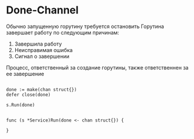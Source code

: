 # Done-Channel 

Обычно запущенную горутину требуется остановить
Горутина завершает работу по следующим причинам:
1. Завершила работу
2. Неисправимая ошибка
3. Сигнал о завершении

Процесс, ответственный за создание горутины, также ответственнен за ее завершение

```golang 

done := make(chan struct{})
defer close(done)

s.Run(done)


func (s *Service)Run(done <- chan struct{}) {

}

```
